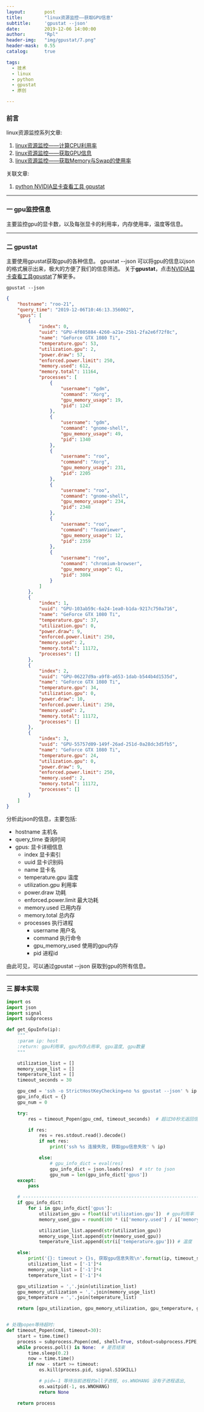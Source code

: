 ```yaml
---
layout:       post
title:        "linux资源监控——获取GPU信息"
subtitle:     'gpustat --json'
date:         2019-12-06 14:00:00
author:       "Rpl"
header-img:   "img/gpustat/7.png"
header-mask:  0.55
catalog:      true

tags:
  - 技术
  - linux
  - python
  - gpustat
  - 原创

---
```


### 前言

linux资源监控系列文章: 
1. [linux资源监控——计算CPU利用率](http://littlerpl.me/2019/06/20/cpu/)
2. [linux资源监控——获取GPU信息](http://littlerpl.me/2019/12/06/gpu-monitor/)
3. [linux资源监控——获取Memory与Swap的使用率](http://littlerpl.me/2019/12/06/memory-swap/)

关联文章:
1. [python NVIDIA显卡查看工具 gpustat](http://littlerpl.me/2019/12/06/gpustat/)


***

### 一 gpu监控信息
主要监控gpu的显卡数，以及每张显卡的利用率，内存使用率，温度等信息。

***

### 二 gpustat

主要使用gpustat获取gpu的各种信息。 gpustat --json 可以将gpu的信息以json的格式展示出来，极大的方便了我们的信息筛选。
关于**gpustat**，点击[NVIDIA显卡查看工具gpustat](http://littlerpl.me/2019/12/06/gpustat/)了解更多。

```shell
gpustat --json
```

```json
{
    "hostname": "roo-21",
    "query_time": "2019-12-06T10:46:13.356002",
    "gpus": [
        {
            "index": 0,
            "uuid": "GPU-4f085884-4260-a21e-25b1-2fa2e6f72f8c",
            "name": "GeForce GTX 1080 Ti",
            "temperature.gpu": 53,
            "utilization.gpu": 2,
            "power.draw": 57,
            "enforced.power.limit": 250,
            "memory.used": 612,
            "memory.total": 11164,
            "processes": [
                {
                    "username": "gdm",
                    "command": "Xorg",
                    "gpu_memory_usage": 19,
                    "pid": 1247
                },
                {
                    "username": "gdm",
                    "command": "gnome-shell",
                    "gpu_memory_usage": 49,
                    "pid": 1340
                },
                {
                    "username": "roo",
                    "command": "Xorg",
                    "gpu_memory_usage": 231,
                    "pid": 2205
                },
                {
                    "username": "roo",
                    "command": "gnome-shell",
                    "gpu_memory_usage": 234,
                    "pid": 2348
                },
                {
                    "username": "roo",
                    "command": "TeamViewer",
                    "gpu_memory_usage": 12,
                    "pid": 2359
                },
                {
                    "username": "roo",
                    "command": "chromium-browser",
                    "gpu_memory_usage": 61,
                    "pid": 3804
                }
            ]
        },
        {
            "index": 1,
            "uuid": "GPU-103ab59c-6a24-1ea0-b1da-9217c750a716",
            "name": "GeForce GTX 1080 Ti",
            "temperature.gpu": 37,
            "utilization.gpu": 0,
            "power.draw": 9,
            "enforced.power.limit": 250,
            "memory.used": 2,
            "memory.total": 11172,
            "processes": []
        },
        {
            "index": 2,
            "uuid": "GPU-06227d9a-a9f8-a653-1dab-b544b4d1535d",
            "name": "GeForce GTX 1080 Ti",
            "temperature.gpu": 34,
            "utilization.gpu": 0,
            "power.draw": 10,
            "enforced.power.limit": 250,
            "memory.used": 2,
            "memory.total": 11172,
            "processes": []
        },
        {
            "index": 3,
            "uuid": "GPU-55757d09-149f-26ad-251d-0a28dc3d5fb5",
            "name": "GeForce GTX 1080 Ti",
            "temperature.gpu": 24,
            "utilization.gpu": 0,
            "power.draw": 9,
            "enforced.power.limit": 250,
            "memory.used": 2,
            "memory.total": 11172,
            "processes": []
        }
    ]
}
```

分析此json的信息，主要包括:
- hostname 主机名
- query_time 查询时间
- gpus: 显卡详细信息
	- index 显卡索引
	- uuid 显卡识别码
	- name 显卡名
	- temperature.gpu 温度
	- utilization.gpu 利用率
	- power.draw 功耗
	- enforced.power.limit 最大功耗
	- memory.used 已用内存
	- memory.total 总内存
	- processes 执行进程
		- username 用户名
		- command 执行命令
		- gpu_memory_used 使用的gpu内存
		- pid 进程id

由此可见，可以通过gpustat --json 获取到gpu的所有信息。

***

### 三 脚本实现

```python
import os
import json
import signal
import subprocess

def get_GpuInfo(ip):
    """
    :param ip: host
    :return: gpu利用率, gpu内存占用率, gpu温度, gpu数量
    """

    utilization_list = []
    memory_usge_list = []
    temperature_list = []
    timeout_seconds = 30

    gpu_cmd = 'ssh -o StrictHostKeyChecking=no %s gpustat --json' % ip  # 通过命令行执行gpustat --json
    gpu_info_dict = {}
    gpu_num = 0

    try:
        res = timeout_Popen(gpu_cmd, timeout_seconds)  # 超过30秒无返回信息,返回空值

        if res:
            res = res.stdout.read().decode()
            if not res:
                print('ssh %s 连接失败, 获取gpu信息失败' % ip)

            else:
                # gpu_info_dict = eval(res)
                gpu_info_dict = json.loads(res)  # str to json
                gpu_num = len(gpu_info_dict['gpus'])
    except:
        pass

    # ------------------------------------------------------------------------------------------------------------------
    if gpu_info_dict:
        for i in gpu_info_dict['gpus']:
            utilization_gpu = float(i['utilization.gpu'])  # gpu利用率
            memory_used_gpu = round(100 * (i['memory.used'] / i['memory.total']), 2)  # gpu内存占用率

            utilization_list.append(str(utilization_gpu))
            memory_usge_list.append(str(memory_used_gpu))
            temperature_list.append(str(i['temperature.gpu'])) # 温度

    else:
        print('{}: timeout > {}s, 获取gpu信息失败\n'.format(ip, timeout_seconds))
        utilization_list = ['-1']*4
        memory_usge_list = ['-1']*4
        temperature_list = ['-1']*4

    gpu_utilization = ','.join(utilization_list)
    gpu_memory_utilization = ','.join(memory_usge_list)
    gpu_temperature = ','.join(temperature_list)

    return [gpu_utilization, gpu_memory_utilization, gpu_temperature, gpu_num]


# 处理popen等待超时:
def timeout_Popen(cmd, timeout=30):
    start = time.time()
    process = subprocess.Popen(cmd, shell=True, stdout=subprocess.PIPE, stderr=subprocess.PIPE)
    while process.poll() is None:  # 是否结束
        time.sleep(0.2)
        now = time.time()
        if now - start >= timeout:
            os.kill(process.pid, signal.SIGKILL)

            # pid=-1 等待当前进程的all子进程, os.WNOHANG 没有子进程退出,
            os.waitpid(-1, os.WNOHANG)
            return None

    return process

```